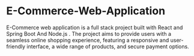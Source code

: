 # E-Commerce-Web-Application
E-Commerce web application is a full stack project built with React and Spring Boot And Node.js . The project aims to provide users with a seamless online shopping experience, featuring a responsive and user-friendly interface, a wide range of products, and secure payment options.
